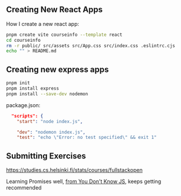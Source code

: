 ## Creating New React Apps

How I create a new react app:

```bash
pnpm create vite courseinfo --template react
cd courseinfo
rm -r public/ src/assets src/App.css src/index.css .eslintrc.cjs
echo "" > README.md
```

## Creating new express apps

```bash
pnpm init
pnpm install express
pnpm install --save-dev nodemon
```

package.json:

```json
  "scripts": {
    "start": "node index.js",

    "dev": "nodemon index.js",
    "test": "echo \"Error: no test specified\" && exit 1"
```




## Submitting Exercises

https://studies.cs.helsinki.fi/stats/courses/fullstackopen


Learning Promises well, [from You Don't Know JS](https://github.com/getify/You-Dont-Know-JS/blob/1st-ed/async%20%26%20performance/ch3.md), keeps getting recommended

